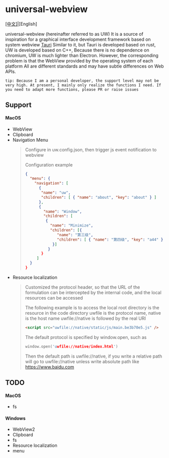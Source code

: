 # universal-webview

<a href="./README-CN.md">[中文]</a>|[English]

universal-webview (hereinafter referred to as UW)
It is a source of inspiration for a graphical interface development framework based on system webview
<a href='https://tauri.app/'>Tauri</a>
Similar to it, but Tauri is developed based on rust, UW is developed based on C++,
Because there is no dependence on chromium, UW is much lighter than Electron.
However, the corresponding problem is that the WebView provided by the operating system of each platform
All are different standards and may have subtle differences on Web APIs.

`tip: Because I am a personal developer, the support level may not be very high. At present, I mainly only realize the functions I need. If you need to adapt more functions, please PR or raise issues`

## Support

#### MacOS

- WebView
- Clipboard
- Navigation Menu
  > Configure in uw.config.json, then trigger js event notification to webview
  >
  > Configuration example
  >
  > ```json
  > {
  >   "menu": {
  >     "navigation": [
  >       {
  >        "name": "uw",
  >        "children": [ { "name": "about", "key": "about" } ]
  >       },
  >       {
  >         "name": "Window",
  >         "children": [
  >          {
  >            "name": "Minimize",
  >            "children": [{
  >               "name": "第三级",
  >               "children": [ { "name": "第四级", "key": "a44" } ]
  >             }]
  >           }
  >        }
  >      ]
  >   }
  > }
  > ```
- Resource localization
  > Customized the protocol header, so that the URL of the formulation can be intercepted by the internal code, and the local resources can be accessed
  >
  > The following example is to access the local root directory is the resource in the code directory
  > uwfile is the protocol name, native is the host name uwfile://native is followed by the real URI
  >
  > ```html
  > <script src="uwfile://native/static/js/main.be3b70e5.js" />
  > ```
  >
  > The default protocol is specified by window.open, such as
  >
  > ```C++
  > window.open('uwfile://native/index.html')
  > ```
  >
  > Then the default path is uwfile://native, if you write a relative path
  > will go to uwfile://native
  > unless write absolute path like https://www.baidu.com

## TODO

#### MacOS

- fs

#### Windows

- WebView2
- Clipboard
- fs
- Resource localization
- menu
